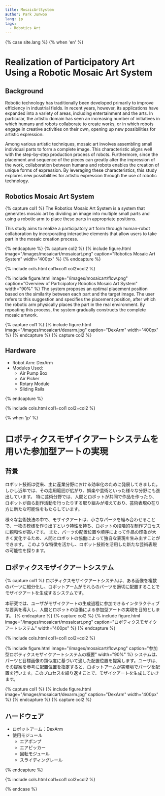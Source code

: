 ```yaml
---
title: MosaicArtSystem
author: Park Junwoo
lang: jp
tags:
  - Robotics Art
---
```


{% case site.lang %}
{% when 'en' %}
# Realization of Participatory Art Using a Robotic Mosaic Art System

## Background
Robotic technology has traditionally been developed primarily to improve efficiency in industrial fields.
In recent years, however, its applications have expanded into a variety of areas, including entertainment and the arts.
In particular, the artistic domain has seen an increasing number of initiatives in which humans and robots collaborate to create works, or in which robots engage in creative activities on their own, opening up new possibilities for artistic expression.

Among various artistic techniques, mosaic art involves assembling small individual parts to form a complete image.
This characteristic aligns well with the step-by-step production process of robots.
Furthermore, since the placement and sequence of the pieces can greatly alter the impression of the work, collaboration between humans and robots enables the creation of unique forms of expression.
By leveraging these characteristics, this study explores new possibilities for artistic expression through the use of robotic technology.

## Robotics Mosaic Art System
{% capture col1 %}
The Robotics Mosaic Art System is a system that generates mosaic art by dividing an image into multiple small parts and using a robotic arm to place these parts in appropriate positions.

This study aims to realize a participatory art form through human-robot collaboration by incorporating interactive elements that allow users to take part in the mosaic creation process.

{% endcapture %}
{% capture col2 %}
{%
  include figure.html
  image="/images/mosaicart/mosaicart.png"
  caption="Robotics Mosaic Art System"
  width="400px"
%}
{% endcapture %}

{%
  include cols.html
  col1=col1
  col2=col2
%}

{%
  include figure.html
  image="/images/mosaicart/flow.png"
  caption="Overview of Participatory Robotics Mosaic Art System"
  width="90%"
%}
The system proposes an optimal placement position based on the similarity between each part and the target image.
The user refers to this suggestion and specifies the placement position, after which the robotic arm physically places the part in the real environment.
By repeating this process, the system gradually constructs the complete mosaic artwork.

{% capture col1 %}
{%
  include figure.html
  image="/images/mosaicart/dexarm.jpg"
  caption="DexArm"
  width="400px"
%}
{% endcapture %}
{% capture col2 %}
## Hardware
- Robot Arm: DexArm
- Modules Used:
    - Air Pump Box
    - Air Picker
    - Rotary Module
    - Sliding Rails

{% endcapture %}

{%
  include cols.html
  col1=col1
  col2=col2
%}

{% when 'jp' %}
# ロボティクスモザイクアートシステムを用いた参加型アートの実現

## 背景
ロボット技術は従来、主に産業分野における効率化のために発展してきました。
しかし近年では、その応用範囲が広がり、娯楽や芸術といった様々な分野にも進出しています。
特に芸術分野では、人間とロボットが共同で作品を作ったり、ロボットが自ら創作活動を行ったりする取り組みが増えており、芸術表現の在り方に新たな可能性をもたらしています。

様々な芸術技法の中で、モザイクアートは、小さなパーツを組み合わせることで、一枚の模様を作り出すという特性を持ち、ロボットの段階的な制作プロセスに親和性が高いです。
また、パーツの配置位置や順序によって作品の印象が大きく変化するため、人間とロボットの協働によって独自な表現を生み出すことができます。
このような特徴を活かし、ロボット技術を活用した新たな芸術表現の可能性を探ります。

## ロボティクスモザイクアートシステム
{% capture col1 %}
ロボティクスモザイクアートシステムは、ある画像を複数のパーツに細分化し、ロボットアームがそれらのパーツを適切に配置することでモザイクアートを生成するシステムです。

本研究では、ユーザがモザイクアートの生成過程に参加できるインタラクティブな要素を導入し、人間とロボットの協働による参加型アートの実現を目的とします。
{% endcapture %}
{% capture col2 %}
{%
  include figure.html
  image="/images/mosaicart/mosaicart.png"
  caption="ロボティクスモザイクアートシステム"
  width="400px"
%}
{% endcapture %}

{%
  include cols.html
  col1=col1
  col2=col2
%}

{%
  include figure.html
  image="/images/mosaicart/flow.png"
  caption="参加型ロボティクスモザイクアートシステムの概要"
  width="90%"
%}
システムは、パーツと目標画像の類似度に基づいて適した配置位置を提案します。ユーザは、その提案を参考に配置位置を指定すると、ロボットアームが実環境でパーツを配置を行います。このプロセスを繰り返すことで、モザイクアートを生成していきます。

{% capture col1 %}
{%
  include figure.html
  image="/images/mosaicart/dexarm.jpg"
  caption="DexArm"
  width="400px"
%}
{% endcapture %}
{% capture col2 %}
## ハードウェア
- ロボットアーム：DexArm
- 使用モジュール
    - エアポンプ
    - エアピッカー
    - 回転モジュール
    - スライディングレール

{% endcapture %}

{%
  include cols.html
  col1=col1
  col2=col2
%}

{% endcase %}